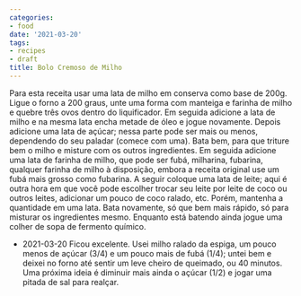 ```yaml
---
categories:
- food
date: '2021-03-20'
tags:
- recipes
- draft
title: Bolo Cremoso de Milho
---
```


Para esta receita usar uma lata de milho em conserva como base de 200g. Ligue o forno a 200 graus, unte uma forma com manteiga e farinha de milho e quebre três ovos dentro do liquificador. Em seguida adicione a lata de milho e na mesma lata encha metade de óleo e jogue novamente. Depois adicione uma lata de açúcar; nessa parte pode ser mais ou menos, dependendo do seu paladar (comece com uma). Bata bem, para que triture bem o milho e misture com os outros ingredientes. Em seguida adicione uma lata de farinha de milho, que pode ser fubá, milharina, fubarina, qualquer farinha de milho à disposição, embora a receita original use um fubá mais grosso como fubarina. A seguir coloque uma lata de leite; aqui é outra hora em que você pode escolher trocar seu leite por leite de coco ou outros leites, adicionar um pouco de coco ralado, etc. Porém, mantenha a quantidade em uma lata. Bata novamente, só que bem mais rápido, só para misturar os ingredientes mesmo. Enquanto está batendo ainda jogue uma colher de sopa de fermento químico.

 - 2021-03-20 Ficou excelente. Usei milho ralado da espiga, um pouco menos de açúcar (3/4) e um pouco mais de fubá (1/4); untei bem e deixei no forno até sentir um leve cheiro de queimado, ou 40 minutos. Uma próxima ideia é diminuir mais ainda o açúcar (1/2) e jogar uma pitada de sal para realçar.